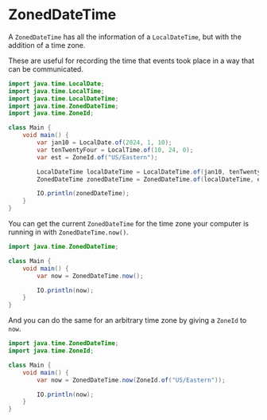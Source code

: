 # ZonedDateTime

A `ZonedDateTime` has all the information of
a `LocalDateTime`, but with the addition of a time zone.

These are useful for recording the time that events took place
in a way that can be communicated.

```java
import java.time.LocalDate;
import java.time.LocalTime;
import java.time.LocalDateTime;
import java.time.ZonedDateTime;
import java.time.ZoneId;

class Main {
    void main() {
        var jan10 = LocalDate.of(2024, 1, 10);
        var tenTwentyFour = LocalTime.of(10, 24, 0);
        var est = ZoneId.of("US/Eastern");

        LocalDateTime localDateTime = LocalDateTime.of(jan10, tenTwentyFour);
        ZonedDateTime zonedDateTime = ZonedDateTime.of(localDateTime, est);

        IO.println(zonedDateTime);
    }
}
```

You can get the current `ZonedDateTime` for the time zone your computer is running in
with `ZonedDateTime.now()`.

```java
import java.time.ZonedDateTime;

class Main {
    void main() {
        var now = ZonedDateTime.now();

        IO.println(now);
    }
}
```

And you can do the same for an arbitrary time zone by giving a `ZoneId` to
`now`.

```java
import java.time.ZonedDateTime;
import java.time.ZoneId;

class Main {
    void main() {
        var now = ZonedDateTime.now(ZoneId.of("US/Eastern"));

        IO.println(now);
    }
}
```
